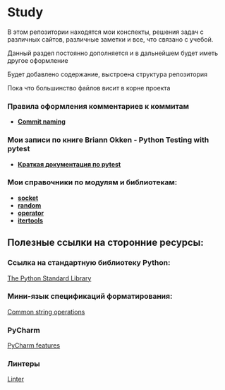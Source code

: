 # Study

В этом репозитории находятся мои конспекты, решения
задач с различных сайтов, различные заметки и все, что 
связано с учебой.

Данный раздел постоянно дополняется и в дальнейшем
будет иметь другое оформление

Будет добавлено содержание, выстроена структура репозитория

Пока что большинство файлов висит в корне проекта
### Правила оформления комментариев к коммитам
* __[Commit naming](other/commit_naming.md)__

### Мои записи по книге Briann Okken - Python Testing with pytest
* __[Краткая документация по pytest](librarys_modules/pytest_/README.md)__

### Мои справочники по модулям и библиотекам:
* __[socket](librarys_modules/socket_/README.md)__
* __[random](librarys_modules/random_/README.md)__
* __[operator](librarys_modules/operator_/README.md)__
* __[itertools](librarys_modules/itertools_/README.md)__

## Полезные ссылки на сторонние ресурсы:

### Ссылка на стандартную библиотеку Python:
[The Python Standard Library](https://docs.python.org/3/library/index.html)

### Мини-язык спецификаций форматирования:
[Common string operations](https://docs.python.org/3/library/string.html#formatspec)

### PyCharm
[PyCharm features](https://www.jetbrains.com/ru-ru/pycharm/features/coding_assistance.html)

### Линтеры
[Linter](https://habr.com/ru/company/oleg-bunin/blog/433480/)



